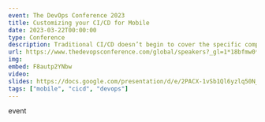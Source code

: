 ```yaml
---
event: The DevOps Conference 2023
title: Customizing your CI/CD for Mobile
date: 2023-03-22T00:00:00
type: Conference
description: Traditional CI/CD doesn’t begin to cover the specific complexities of mobile deployments. Learn what makes building, shipping, and maintaining mobile apps different from the web and how to customize your existing CI/CD infrastructure to accommodate releases on all platforms.
url: https://www.thedevopsconference.com/global/speakers?_gl=1*18bfmw0*_up*MQ..*_ga*ODI1MDM4NzcwLjE2ODkyMDY2MzI.*_ga_D5ZC0PSBYN*MTY4OTIwNjYzMi4xLjEuMTY4OTIwNjY0OC4wLjAuMA..#cecelia+martinez
img: 
embed: F8autp2YNbw
video: 
slides: https://docs.google.com/presentation/d/e/2PACX-1vSb1Ql6yzlq50N_qO1CMammbCARLWr_ViRqxFExtGb-MgnzG4-N8GtnXY52Qv9rw5e_Kvd34TD4yfmy/pub
tags: ["mobile", "cicd", "devops"]
---
```

event